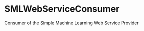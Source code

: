 SMLWebServiceConsumer
=====================

Consumer of the Simple Machine Learning Web Service Provider
